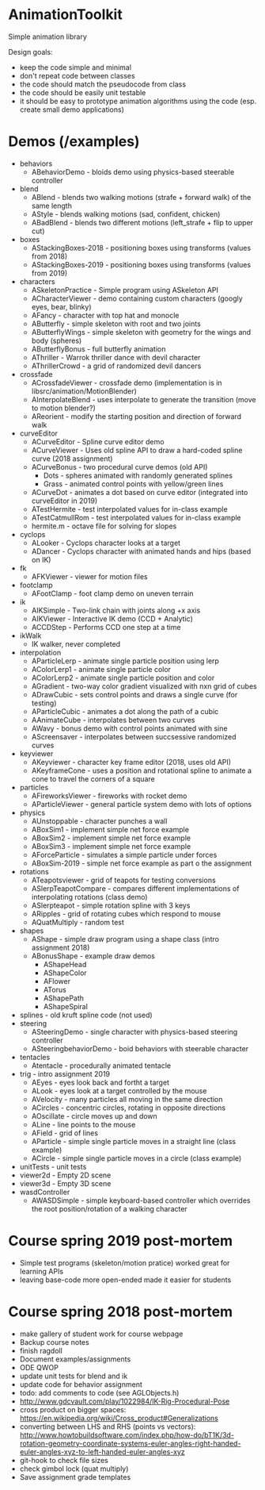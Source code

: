 # AnimationToolkit

Simple animation library

Design goals:
- keep the code simple and minimal
- don't repeat code between classes
- the code should match the pseudocode from class
- the code should be easily unit testable
- it should be easy to prototype animation algorithms using the code (esp. create small demo applications)

# Demos (/examples)

* behaviors
  * ABehaviorDemo - bloids demo using physics-based steerable controller
* blend
  * ABlend - blends two walking motions (strafe + forward walk) of the same length
  * AStyle - blends walking motions (sad, confident, chicken)
  * ABadBlend - blends two different motions (left_strafe + flip to upper cut)
* boxes
  * AStackingBoxes-2018 - positioning boxes using transforms (values from 2018)
  * AStackingBoxes-2019 - positioning boxes using transforms (values from 2019)
* characters
  * ASkeletonPractice - Simple program using ASkeleton API
  * ACharacterViewer - demo containing custom characters (googly eyes, bear, blinky)
  * AFancy - character with top hat and monocle
  * AButterfly - simple skeleton with root and two joints
  * AButterflyWings - simple skeleton with geometry for the wings and body (spheres)
  * AButterflyBonus - full butterfly animation
  * AThriller - Warrok thriller dance with devil character
  * AThrillerCrowd - a grid of randomized devil dancers
* crossfade
  * ACrossfadeViewer - crossfade demo (implementation is in libsrc/animation/MotionBlender)
  * AInterpolateBlend - uses interpolate to generate the transition (move to motion blender?)
  * AReorient - modify the starting position and direction of forward walk
* curveEditor
  * ACurveEditor - Spline curve editor demo
  * ACurveViewer - Uses old spline API to draw a hard-coded spline curve (2018 assignment)
  * ACurveBonus - two procedural curve demos (old API)
     * Dots - spheres animated with randomly generated splines
     * Grass - animated control points with yellow/green lines
  * ACurveDot - animates a dot based on curve editor (integrated into curveEditor in 2019)
  * ATestHermite - test interpolated values for in-class example
  * ATestCatmullRom - test interpolated values for in-class example
  * hermite.m - octave file for solving for slopes
* cyclops
  * ALooker - Cyclops character looks at a target
  * ADancer - Cyclops character with animated hands and hips (based on IK)
* fk
  * AFKViewer - viewer for motion files
* footclamp
  * AFootClamp - foot clamp demo on uneven terrain
* ik
  * AIKSimple - Two-link chain with joints along +x axis
  * AIKViewer - Interactive IK demo (CCD + Analytic)
  * ACCDStep - Performs CCD one step at a time
* ikWalk
  * IK walker, never completed
* interpolation
  * AParticleLerp - animate single particle position using lerp
  * AColorLerp1 - animate single particle color
  * AColorLerp2 - animate single particle position and color
  * AGradient - two-way color gradient visualized with nxn grid of cubes
  * ADrawCubic - sets control points and draws a single curve (for testing)
  * AParticleCubic - animates a dot along the path of a cubic
  * AAnimateCube - interpolates between two curves
  * AWavy - bonus demo with control points animated with sine
  * AScreensaver - interpolates between succsessive randomized curves
* keyviewer
  * AKeyviewer - character key frame editor (2018, uses old API)
  * AKeyframeCone - uses a position and rotational spline to animate a cone to travel the corners of a square
* particles
  * AFireworksViewer - fireworks with rocket demo 
  * AParticleViewer - general particle system demo with lots of options
* physics
  * AUnstoppable - character punches a wall
  * ABoxSim1 - implement simple net force example
  * ABoxSim2 - implement simple net force example
  * ABoxSim3 - implement simple net force example
  * AForceParticle - simulates a simple particle under forces
  * ABoxSim-2019 - simple net force example as part o the assignment
* rotations
  * ATeapotsviewer - grid of teapots for testing conversions
  * ASlerpTeapotCompare - compares different implementations of interpolating rotations (class demo)
  * ASlerpteapot - simple rotation spline with 3 keys 
  * ARipples - grid of rotating cubes which respond to mouse
  * AQuatMultiply - random test
* shapes
  * AShape - simple draw program using a shape class (intro assignment 2018)
  * ABonusShape - example draw demos
    * AShapeHead
    * AShapeColor
    * AFlower
    * ATorus
    * AShapePath
    * AShapeSpiral
* splines - old kruft spline code (not used)
* steering 
  * ASteeringDemo - single character with physics-based steering controller
  * ASteeringbehaviorDemo - boid behaviors with steerable character
* tentacles
  * Atentacle - procedurally animated tentacle
* trig - intro assignment 2019
  * AEyes - eyes look back and fortht a target
  * ALook - eyes look at a target controlled by the mouse
  * AVelocity - many particles all moving in the same direction
  * ACircles - concentric circles, rotating in opposite directions
  * AOscillate - circle moves up and down
  * ALine - line points to the mouse
  * AField - grid of lines 
  * AParticle - simple single particle moves in a straight line (class example)
  * ACircle - simple single particle moves in a circle (class example)
* unitTests - unit tests
* viewer2d - Empty 2D scene
* viewer3d - Empty 3D scene
* wasdController
   * AWASDSimple - simple keyboard-based controller which overrides the root position/rotation of a walking character

  
# Course spring 2019 post-mortem

- Simple test programs (skeleton/motion pratice) worked great for learning APIs
- leaving base-code more open-ended made it easier for students


# Course spring 2018 post-mortem

- make gallery of student work for course webpage
- Backup course notes
- finish ragdoll
- Document examples/assignments
- ODE QWOP
- update unit tests for blend and ik
- update code for behavior assignment
- todo: add comments to code (see AGLObjects.h)
- http://www.gdcvault.com/play/1022984/IK-Rig-Procedural-Pose
- cross product on bigger spaces: https://en.wikipedia.org/wiki/Cross_product#Generalizations
- converting between LHS and RHS (points vs vectors): http://www.howtobuildsoftware.com/index.php/how-do/bT1K/3d-rotation-geometry-coordinate-systems-euler-angles-right-handed-euler-angles-xyz-to-left-handed-euler-angles-xyz
- git-hook to check file sizes
- check gimbol lock (quat multiply)
- Save assignment grade templates
